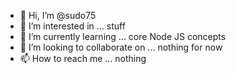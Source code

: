 - 👋 Hi, I’m @sudo75
- 👀 I’m interested in ... stuff
- 🌱 I’m currently learning ... core Node JS concepts
- 💞️ I’m looking to collaborate on ... nothing for now
- 📫 How to reach me ... nothing

<!---
sudo75/sudo75 is a ✨ special ✨ repository because its `README.md` (this file) appears on your GitHub profile.
You can click the Preview link to take a look at your changes.
--->
